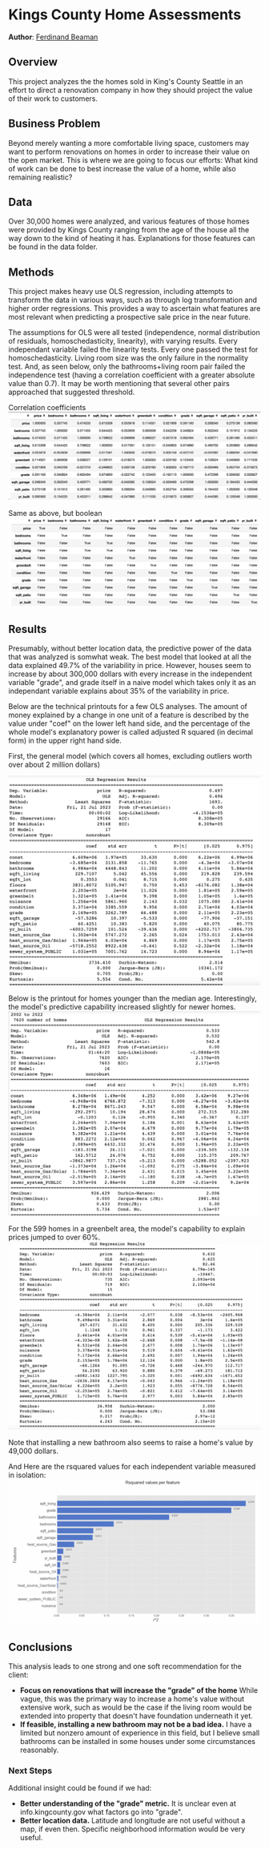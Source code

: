 # Kings County Home Assessments

**Author**: [Ferdinand Beaman](mailto:ferdinand.beaman@gmail.com)

## Overview

This project analyzes the the homes sold in King's County Seattle in an effort to direct a renovation company in how they should project the value of their work to customers.

## Business Problem

Beyond merely wanting a more comfortable living space, customers may want to perform renovations on homes in order to increase their value on the open market. This is where we are going to focus our efforts: What kind of work can be done to best increase the value of a home, while also remaining realistic?

## Data

Over 30,000 homes were analyzed, and various features of those homes were provided by Kings County ranging from the age of the house all the way down to the kind of heating it has. Explanations for those features can be found in the data folder. 

## Methods

This project makes heavy use OLS regression, including attempts to transform the data in various ways, such as through log transformation and higher order regressions. This provides a way to ascertain what features are most relevant when predicting a prospective sale price in the near future.

The assumptions for OLS were all tested (independence, normal distribution of residuals, homoschedasticity, linearity), with varying results. Every independant variable failed the linearity tests. Every one passed the test for homoschedasticity. Living room size was the only failure in the normality test. And, as seen below, only the bathrooms+living room pair failed the independence test (having a correlation coefficient with a greater absolute value than 0.7). It may be worth mentioning that several other pairs approached that suggested threshold.

Correlation coefficients
![img](./Images/CorrelationNum.png)

Same as above, but boolean
![img](./Images/CorrelationBool.png)

## Results

Presumably, without better location data, the predictive power of the data that was analyzed is somwhat weak. The best model that looked at all the data explained 49.7% of the variability in price. However, houses seem to increase by about 300,000 dollars with every increase in the independent variable "grade", and grade itself in a naive model which takes only it as an independant variable explains about 35% of the variability in price.

Below are the technical printouts for a few OLS analyses. The amount of money explained by a change in one unit of a feature is described by the value under "coef" on the lower left hand side, and the percentage of the whole model's explanatory power is called adjusted R squared (in decimal form) in the upper right hand side.

First, the general model (which covers all homes, excluding outliers worth over about 2 million dollars)

![img](./Images/FinalModel.png)



Below is the printout for homes younger than the median age. Interestingly, the model's predictive capability increased slightly for newer homes.
![img](./Images/NewerHomes.png)



For the 599 homes in a greenbelt area, the model's capability to explain prices jumped to over 60%.
![img](./Images/GreenbeltHomes.png)



Note that installing a new bathroom also seems to raise a home's value by 49,000 dollars.

And Here are the rsquared values for each independent variable measured in isolation:
![img](./Images/BarRSquared.png)

## Conclusions

This analysis leads to one strong and one soft recommendation for the client:

- **Focus on renovations that will increase the "grade" of the home** While vague, this was the primary way to increase a home's value without extensive work, such as would be the case if the living room would be extended into property that doesn't have foundation underneath it yet.
- **If feasible, installing a new bathroom may not be a bad idea.** I have a limited but nonzero amount of experience in this field, but I believe small bathrooms can be installed in some houses under some circumstances reasonably.

### Next Steps

Additional insight could be found if we had:

- **Better understanding of the "grade" metric.** It is unclear even at info.kingcounty.gov what factors go into "grade".
- **Better location data.** Latitude and longitude are not useful without a map, if even then. Specific neighborhood information would be very useful.
